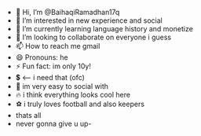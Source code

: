 - 👋 Hi, I’m @BaihaqiRamadhan17q
- 👀 I’m interested in new experience and social
- 🌱 I’m currently learning language history and monetize
- 💞️ I’m looking to collaborate on everyone i guess
- 📫 How to reach me gmail
- 😄 Pronouns: he
- ⚡ Fun fact: im only 10y!
- 💲 <-- i need that (ofc)
- 👥 im very easy to social with
- 🔥 i think everything looks cool here
- ⚽ i truly loves football and also keepers
- thats all
- never gonna give u up-  

